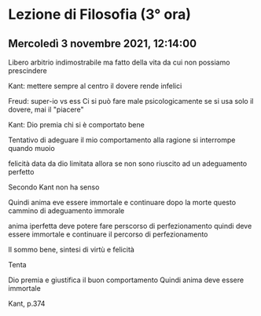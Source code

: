 #  Lezione di Filosofia (3° ora)
## Mercoledì 3 novembre 2021, 12:14:00



Libero arbitrio indimostrabile ma fatto della vita da cui non possiamo prescindere

Kant: mettere sempre al centro il dovere rende infelici


Freud: super-io vs ess
Ci si può fare male psicologicamente se si usa solo il dovere, mai il "piacere"


Kant: Dio premia chi si è comportato bene


Tentativo di adeguare il mio comportamento alla ragione si interrompe quando muoio


felicità data da dio limitata allora se non sono riuscito ad un adeguamento perfetto


Secondo Kant non ha senso


Quindi anima eve essere immortale e continuare dopo la morte questo cammino di adeguamento immorale

anima iperfetta deve potere fare perscorso di perfezionamento quindi deve essere immortale e continuare il percorso di perfezionamento


Il sommo bene, sintesi di virtù e felicità

Tenta

Dio premia e giustifica il buon comportamento
Quindi anima deve essere immortale


Kant, p.374


<!--stackedit_data:
eyJoaXN0b3J5IjpbMjA1Nzc5NDY3MiwtMTU3ODEwNjQzNF19
-->